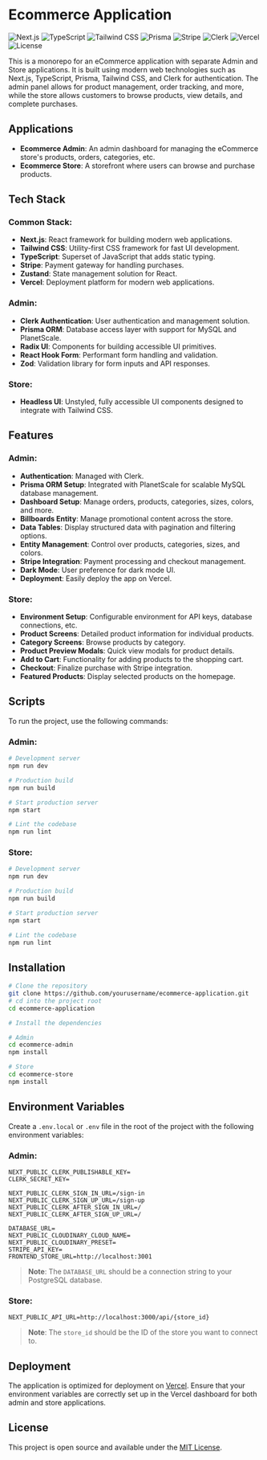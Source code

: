 # Ecommerce Application

![Next.js](https://img.shields.io/badge/Next.js-v13.4.8-black.svg)
![TypeScript](https://img.shields.io/badge/TypeScript-v5.1.6-blue.svg)
![Tailwind CSS](https://img.shields.io/badge/Tailwind%20CSS-v3.3.2-blueviolet.svg)
![Prisma](https://img.shields.io/badge/Prisma-v4.16.2-brightgreen.svg)
![Stripe](https://img.shields.io/badge/Stripe-v12.18.0-yellow.svg)
![Clerk](https://img.shields.io/badge/Clerk-Auth-blue.svg)
![Vercel](https://img.shields.io/badge/Deploy-Vercel-black.svg)
![License](https://img.shields.io/badge/License-MIT-green.svg)

This is a monorepo for an eCommerce application with separate Admin and Store applications. It is built using modern web technologies such as Next.js, TypeScript, Prisma, Tailwind CSS, and Clerk for authentication. The admin panel allows for product management, order tracking, and more, while the store allows customers to browse products, view details, and complete purchases.

## Applications

-   **Ecommerce Admin**: An admin dashboard for managing the eCommerce store's products, orders, categories, etc.
-   **Ecommerce Store**: A storefront where users can browse and purchase products.

## Tech Stack

### Common Stack:

-   **Next.js**: React framework for building modern web applications.
-   **Tailwind CSS**: Utility-first CSS framework for fast UI development.
-   **TypeScript**: Superset of JavaScript that adds static typing.
-   **Stripe**: Payment gateway for handling purchases.
-   **Zustand**: State management solution for React.
-   **Vercel**: Deployment platform for modern web applications.

### Admin:

-   **Clerk Authentication**: User authentication and management solution.
-   **Prisma ORM**: Database access layer with support for MySQL and PlanetScale.
-   **Radix UI**: Components for building accessible UI primitives.
-   **React Hook Form**: Performant form handling and validation.
-   **Zod**: Validation library for form inputs and API responses.

### Store:

-   **Headless UI**: Unstyled, fully accessible UI components designed to integrate with Tailwind CSS.

## Features

### Admin:

-   **Authentication**: Managed with Clerk.
-   **Prisma ORM Setup**: Integrated with PlanetScale for scalable MySQL database management.
-   **Dashboard Setup**: Manage orders, products, categories, sizes, colors, and more.
-   **Billboards Entity**: Manage promotional content across the store.
-   **Data Tables**: Display structured data with pagination and filtering options.
-   **Entity Management**: Control over products, categories, sizes, and colors.
-   **Stripe Integration**: Payment processing and checkout management.
-   **Dark Mode**: User preference for dark mode UI.
-   **Deployment**: Easily deploy the app on Vercel.

### Store:

-   **Environment Setup**: Configurable environment for API keys, database connections, etc.
-   **Product Screens**: Detailed product information for individual products.
-   **Category Screens**: Browse products by category.
-   **Product Preview Modals**: Quick view modals for product details.
-   **Add to Cart**: Functionality for adding products to the shopping cart.
-   **Checkout**: Finalize purchase with Stripe integration.
-   **Featured Products**: Display selected products on the homepage.

## Scripts

To run the project, use the following commands:

### Admin:

```bash
# Development server
npm run dev

# Production build
npm run build

# Start production server
npm start

# Lint the codebase
npm run lint
```

### Store:

```bash
# Development server
npm run dev

# Production build
npm run build

# Start production server
npm start

# Lint the codebase
npm run lint
```

## Installation

```bash
# Clone the repository
git clone https://github.com/yourusername/ecommerce-application.git
# cd into the project root
cd ecommerce-application

# Install the dependencies

# Admin
cd ecommerce-admin
npm install

# Store
cd ecommerce-store
npm install
```

## Environment Variables

Create a `.env.local` or `.env` file in the root of the project with the following environment variables:

### Admin:

```env
NEXT_PUBLIC_CLERK_PUBLISHABLE_KEY=
CLERK_SECRET_KEY=

NEXT_PUBLIC_CLERK_SIGN_IN_URL=/sign-in
NEXT_PUBLIC_CLERK_SIGN_UP_URL=/sign-up
NEXT_PUBLIC_CLERK_AFTER_SIGN_IN_URL=/
NEXT_PUBLIC_CLERK_AFTER_SIGN_UP_URL=/

DATABASE_URL=
NEXT_PUBLIC_CLOUDINARY_CLOUD_NAME=
NEXT_PUBLIC_CLOUDINARY_PRESET=
STRIPE_API_KEY=
FRONTEND_STORE_URL=http://localhost:3001
```

> **Note**: The `DATABASE_URL` should be a connection string to your PostgreSQL database.

### Store:

```env
NEXT_PUBLIC_API_URL=http://localhost:3000/api/{store_id}
```

> **Note**: The `store_id` should be the ID of the store you want to connect to.

## Deployment

The application is optimized for deployment on [Vercel](https://vercel.com/). Ensure that your environment variables are correctly set up in the Vercel dashboard for both admin and store applications.

## License

This project is open source and available under the [MIT License](LICENSE).
